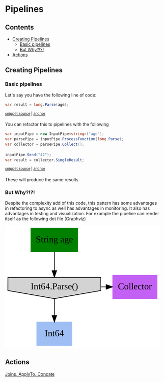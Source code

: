 <!--
GENERATED FILE - DO NOT EDIT
This file was generated by [MarkdownSnippets](https://github.com/SimonCropp/MarkdownSnippets).
Source File: /docs/mdsource/Pipelines.source.md
To change this file edit the source file and then run MarkdownSnippets.
-->

# Pipelines

<!-- toc -->
## Contents

  * [Creating Pipelines](#creating-pipelines)
    * [Basic pipelines](#basic-pipelines)
    * [But Why?!?!](#but-why)
  * [Actions](#actions)<!-- endtoc -->

## Creating Pipelines

### Basic pipelines

Let's say you have the following line of code:

<!-- snippet: basic_code_line -->
<a id='snippet-basic_code_line'></a>
```cs
var result = long.Parse(age);
```
<sup><a href='/Refactoring.Pipelines.Test/PipelineTests.cs#L22-L24' title='File snippet `basic_code_line` was extracted from'>snippet source</a> | <a href='#snippet-basic_code_line' title='Navigate to start of snippet `basic_code_line`'>anchor</a></sup>
<!-- endsnippet -->

You can refactor this to pipelines with the following

<!-- snippet: basic_pipeline -->
<a id='snippet-basic_pipeline'></a>
```cs
var inputPipe = new InputPipe<string>("age");
var parsePipe = inputPipe.ProcessFunction(long.Parse);
var collector = parsePipe.Collect();

inputPipe.Send("42");
var result = collector.SingleResult;
```
<sup><a href='/Refactoring.Pipelines.Test/PipelineTests.cs#L29-L36' title='File snippet `basic_pipeline` was extracted from'>snippet source</a> | <a href='#snippet-basic_pipeline' title='Navigate to start of snippet `basic_pipeline`'>anchor</a></sup>
<!-- endsnippet -->

These will produce the same results.

### But Why?!?!

Despite the complexity add of this code, this pattern has some advantages in refactoring to async 
as well has advantages in monitoring. It also has advantages in testing and visualization.
For example the pipeline can render itself as the following dot file (Graphviz)

![GraphViz of Pipeline](/Refactoring.Pipelines.Test/_approvals/PipelineTests.BasicPipelineTest.approved.svg)

## Actions

[Joins, ApplyTo, Concate](/docs/PipelineActions.md)
